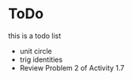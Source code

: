 ToDo
====

this is a todo list

* unit circle 
* trig identities
* Review Problem 2 of Activity 1.7
